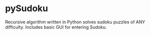 # pySudoku
Recursive algorithm written in Python solves sudoku puzzles of ANY difficulty. Includes basic GUI for entering Sudoku. 

